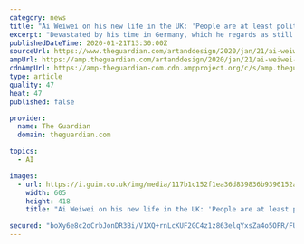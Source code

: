 ```yaml
---
category: news
title: "Ai Weiwei on his new life in the UK: 'People are at least polite. In Germany, they weren't'"
excerpt: "Devastated by his time in Germany, which he regards as still Nazi, the artist has moved. As he unveils a powerful virtual reality artwork, he talks about needing a monster to fight – and why he’d like"
publishedDateTime: 2020-01-21T13:30:00Z
sourceUrl: https://www.theguardian.com/artanddesign/2020/jan/21/ai-weiwei-on-his-new-life-in-britain-germany-virtual-reality-film
ampUrl: https://amp.theguardian.com/artanddesign/2020/jan/21/ai-weiwei-on-his-new-life-in-britain-germany-virtual-reality-film
cdnAmpUrl: https://amp-theguardian-com.cdn.ampproject.org/c/s/amp.theguardian.com/artanddesign/2020/jan/21/ai-weiwei-on-his-new-life-in-britain-germany-virtual-reality-film
type: article
quality: 47
heat: 47
published: false

provider:
  name: The Guardian
  domain: theguardian.com

topics:
  - AI

images:
  - url: https://i.guim.co.uk/img/media/117b1c152f1ea36d839836b9396152a08a562245/0_61_6032_4165/master/6032.jpg?width=605&quality=85&auto=format&fit=max&s=e766e49e3d64b4564d359f373d5c7bc7
    width: 605
    height: 418
    title: "Ai Weiwei on his new life in the UK: 'People are at least polite. In Germany, they weren't'"

secured: "boXy6e8c2oCrbJonDR3Bi/V1XQ+rnLcKUF2GC4z1z863elqYxsZa4o5OFR/FU7xcS/RtGPHxZVqnyKJfWymdo417WxQGBEmccz3GLp5WXDfQCU3ZtSVQQbM9x1zf7pBnudcYDdonuUhtUNNzlT85V6xkmRfpYDmqavr7dGbwGfBEUBdN0vUMRK9eXS9FwYn3O2WUWop4gK1OJIFhD8B/Nm5aMQMjVFuRWicqNZ5X9KKzMg76PoYF1xecQ+uMqE6+T48cxmZEh3HIozS85hl9J+FdsSe5IRHXAvE/TlwtxXE=;8vItLUsTBOKKYDMpD3/5vA=="
---
```


